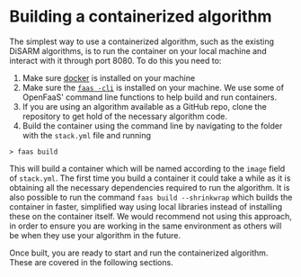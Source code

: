 # Building a containerized algorithm

The simplest way to use a containerized algorithm, such as the existing DiSARM algorithms, is to run the container on your local machine and interact with it through port 8080. To do this you need to:  

1. Make sure [docker](https://docs.docker.com/get-docker/) is installed on your machine
2. Make sure the [`faas -cli`](https://docs.openfaas.com/cli/install/) is installed on your machine. We use some of OpenFaaS' command line functions to help build and run containers.
3. If you are using an algorithm available as a GitHub repo, clone the repository to get hold of the necessary algorithm code. 
4. Build the container using the command line by navigating to the folder with the `stack.yml` file and running

```text
> faas build
```

This will build a container which will be named according to the `image` field of `stack.yml`. The first time you build a container it could take a while as it is obtaining all the necessary dependencies required to run the algorithm. It is also possible to run the command `faas build --shrinkwrap` which builds the container in faster, simplified way using local libraries instead of installing these on the container itself. We would recommend not using this approach, in order to ensure you are working in the same environment as others will be when they use your algorithm in the future.

Once built, you are ready to start and run the containerized algorithm. These are covered in the following sections.  


